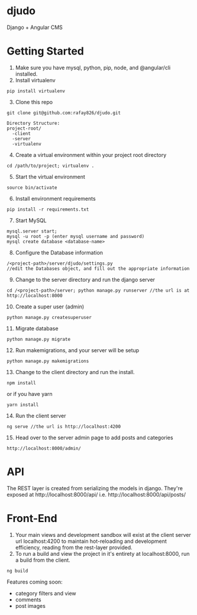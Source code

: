 # djudo
Django + Angular CMS

# Getting Started
1. Make sure you have mysql, python, pip, node, and @angular/cli installed.
2. Install virtualenv
```
pip install virtualenv
```
3. Clone this repo
```
git clone git@github.com:rafay826/djudo.git
```
```
Directory Structure:
project-root/
  -client
  -server
  -virtualenv
```
4. Create a virtual environment within your project root directory
```
cd /path/to/project; virtualenv .
```
5. Start the virtual environment
```
source bin/activate
```
6. Install environment requirements
```
pip install -r requirements.txt
```
7. Start MySQL
```
mysql.server start;
mysql -u root -p (enter mysql username and password)
mysql create database <database-name>
```
8. Configure the Database information
```
/<project-path>/server/djudo/settings.py
//edit the Databases object, and fill out the appropriate information
```
9. Change to the server directory and run the django server
```
cd /<project-path>/server; python manage.py runserver //the url is at http://localhost:8000
```
10. Create a super user (admin)
```
python manage.py createsuperuser
```
11. Migrate database
```
python manage.py migrate
```
12. Run makemigrations, and your server will be setup
```
python manage.py makemigrations
```
13. Change to the client directory and run the install.
```
npm install
```
or if you have yarn
```
yarn install
```
14. Run the client server
```
ng serve //the url is http://localhost:4200
```
15. Head over to the server admin page to add posts and categories
```
http://localhost:8000/admin/
```

# API
The REST layer is created from serializing the models in django. They're exposed at http://localhost:8000/api/
i.e. http://localhost:8000/api/posts/

# Front-End
1. Your main views and development sandbox will exist at the client server url localhost:4200 to maintain hot-reloading and development efficiency, reading from the rest-layer provided.
2. To run a build and view the project in it's entirety at localhost:8000, run a build from the client.
```
ng build
```

Features coming soon:
- category filters and view
- comments
- post images
